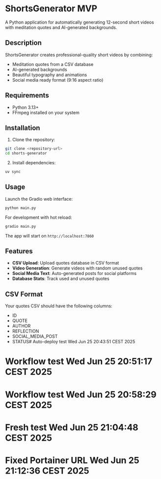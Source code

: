 # ShortsGenerator MVP

A Python application for automatically generating 12-second short videos with meditation quotes and AI-generated backgrounds.

## Description

ShortsGenerator creates professional-quality short videos by combining:
- Meditation quotes from a CSV database
- AI-generated backgrounds
- Beautiful typography and animations
- Social media ready format (9:16 aspect ratio)

## Requirements

- Python 3.13+
- FFmpeg installed on your system

## Installation

1. Clone the repository:
```bash
git clone <repository-url>
cd shorts-generator
```

2. Install dependencies:
```bash
uv sync
```

## Usage

Launch the Gradio web interface:
```bash
python main.py
```

For development with hot reload:
```bash
gradio main.py
```

The app will start on `http://localhost:7860`

## Features

- **CSV Upload**: Upload quotes database in CSV format
- **Video Generation**: Generate videos with random unused quotes
- **Social Media Text**: Auto-generated posts for social platforms
- **Database Stats**: Track used and unused quotes

## CSV Format

Your quotes CSV should have the following columns:
- ID
- QUOTE
- AUTHOR
- REFLECTION
- SOCIAL_MEDIA_POST
- STATUS# Auto-deploy test Wed Jun 25 20:43:51 CEST 2025
# Workflow test Wed Jun 25 20:51:17 CEST 2025
# Workflow test Wed Jun 25 20:58:29 CEST 2025
# Fresh test Wed Jun 25 21:04:48 CEST 2025
# Fixed Portainer URL Wed Jun 25 21:12:36 CEST 2025
